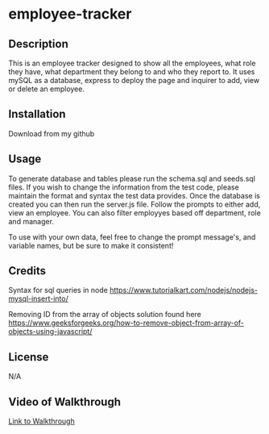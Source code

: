 # employee-tracker

## Description
This is an employee tracker designed to show all the employees, what role they have, what department they belong to and who they report to. It uses mySQL as a database, express to deploy the page and inquirer to add, view or delete an employee.
## Installation
Download from my github

## Usage
To generate database and tables please run the schema.sql and seeds.sql files. If you wish to change the information from the test code, please maintain the format and syntax the test data provides. Once the database is created you can then run the server.js file. Follow the prompts to either add, view an employee. You can also filter employyes based off department, role and manager. 

To use with your own data, feel free to change the prompt message's, and variable names, but be sure to make it consistent!

## Credits
Syntax for sql queries in node
https://www.tutorialkart.com/nodejs/nodejs-mysql-insert-into/

Removing ID from the array of objects solution found here
https://www.geeksforgeeks.org/how-to-remove-object-from-array-of-objects-using-javascript/

## License
N/A

## Video of Walkthrough
[Link to Walkthrough](https://drive.google.com/drive/folders/1gbhgOBo9ObBT32IE_GZDMpo7dXVcU42I?usp=sharing)
